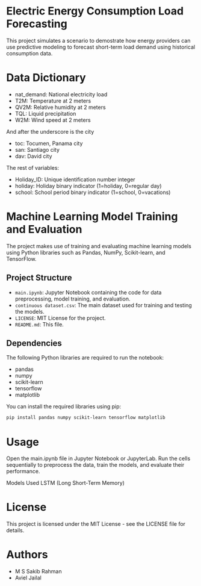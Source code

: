 # Electric Energy Consumption Load Forecasting

This project simulates a scenario to demostrate how energy providers can use predictive modeling to forecast short-term load demand using historical consumption data.

# Data Dictionary

- nat_demand: National electricity load
- T2M: Temperature at 2 meters
- QV2M: Relative humidity at 2 meters
- TQL: Liquid precipitation
- W2M: Wind speed at 2 meters

And after the underscore is the city

- toc: Tocumen, Panama city
- san: Santiago city
- dav: David city

The rest of variables:

- Holiday_ID: Unique identification number integer
- holiday: Holiday binary indicator (1=holiday, 0=regular day)
- school: School period binary indicator (1=school, 0=vacations)


# Machine Learning Model Training and Evaluation

The project makes use of training and evaluating machine learning models using Python libraries such as Pandas, NumPy, Scikit-learn, and TensorFlow.

## Project Structure

- `main.ipynb`: Jupyter Notebook containing the code for data preprocessing, model training, and evaluation.
- `continuous dataset.csv`: The main dataset used for training and testing the models.
- `LICENSE`: MIT License for the project.
- `README.md`: This file.

## Dependencies

The following Python libraries are required to run the notebook:

- pandas
- numpy
- scikit-learn
- tensorflow
- matplotlib

You can install the required libraries using pip:

```sh
pip install pandas numpy scikit-learn tensorflow matplotlib
```

# Usage
Open the main.ipynb file in Jupyter Notebook or JupyterLab.
Run the cells sequentially to preprocess the data, train the models, and evaluate their performance.

Models Used
LSTM (Long Short-Term Memory)


# License
This project is licensed under the MIT License - see the LICENSE file for details.

# Authors
- M S Sakib Rahman
- Aviel Jailal